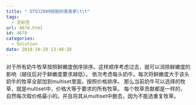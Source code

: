 ```yaml
---
title: " DTOJ2089挑剔的美食家\t\t"
tags:
  - 无标签
url: 4678.html
id: 4678
categories:
  - Solution
date: 2018-10-28 13:48:28
---
```


对于所有奶牛牧草按照鲜嫩度倒序排序。这样顺序考虑过去，就可以消除鲜嫩度的影响（越往后对于鲜嫩度要求越低）。 依次考虑每头奶牛。每次将鲜嫩度大于该头奶牛的牧草全部加到multiset里面，按照价格排序。 那么当前奶牛可以选择的牧草，就是multiset中，价格大等于要求的所有牧草。 每个牧草贡献都是一样的，自然每次取价格最小的。并且将其从multiset中删去，因为不能选重复牧草。